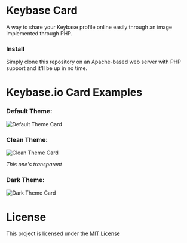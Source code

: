 # Keybase Card
A way to share your Keybase profile online easily through an image implemented through PHP.

### Install
Simply clone this repository on an Apache-based web server with PHP support and it'll be up in no time.

# Keybase.io Card Examples

### Default Theme:

![Default Theme Card](https://keybase.onlineth.com/online.png?theme=default)

### Clean Theme:

![Clean Theme Card](https://keybase.onlineth.com/online.png?theme=clean)

*This one's transparent*

### Dark Theme:

![Dark Theme Card](https://keybase.onlineth.com/online.png?theme=dark)

# License

This project is licensed under the [MIT License](https://github.com/onlineth/Keybase.io-Card-Node.js/blob/master/LICENSE)
